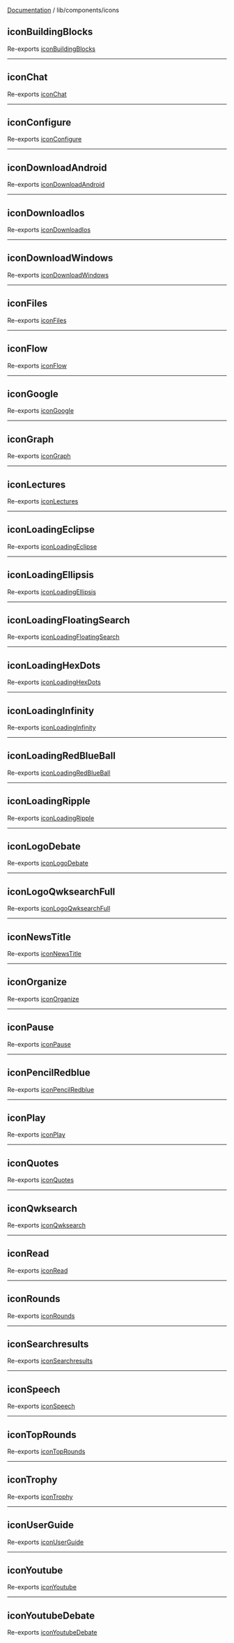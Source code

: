 [Documentation](../../modules.md) / lib/components/icons

## iconBuildingBlocks

Re-exports [iconBuildingBlocks](icons.md#iconbuildingblocks)

***

## iconChat

Re-exports [iconChat](icons.md#iconchat)

***

## iconConfigure

Re-exports [iconConfigure](icons.md#iconconfigure)

***

## iconDownloadAndroid

Re-exports [iconDownloadAndroid](icons.md#icondownloadandroid)

***

## iconDownloadIos

Re-exports [iconDownloadIos](icons.md#icondownloadios)

***

## iconDownloadWindows

Re-exports [iconDownloadWindows](icons.md#icondownloadwindows)

***

## iconFiles

Re-exports [iconFiles](icons.md#iconfiles)

***

## iconFlow

Re-exports [iconFlow](icons.md#iconflow)

***

## iconGoogle

Re-exports [iconGoogle](icons.md#icongoogle)

***

## iconGraph

Re-exports [iconGraph](icons.md#icongraph)

***

## iconLectures

Re-exports [iconLectures](icons.md#iconlectures)

***

## iconLoadingEclipse

Re-exports [iconLoadingEclipse](icons.md#iconloadingeclipse)

***

## iconLoadingEllipsis

Re-exports [iconLoadingEllipsis](icons.md#iconloadingellipsis)

***

## iconLoadingFloatingSearch

Re-exports [iconLoadingFloatingSearch](icons.md#iconloadingfloatingsearch)

***

## iconLoadingHexDots

Re-exports [iconLoadingHexDots](icons.md#iconloadinghexdots)

***

## iconLoadingInfinity

Re-exports [iconLoadingInfinity](icons.md#iconloadinginfinity)

***

## iconLoadingRedBlueBall

Re-exports [iconLoadingRedBlueBall](icons.md#iconloadingredblueball)

***

## iconLoadingRipple

Re-exports [iconLoadingRipple](icons.md#iconloadingripple)

***

## iconLogoDebate

Re-exports [iconLogoDebate](icons.md#iconlogodebate)

***

## iconLogoQwksearchFull

Re-exports [iconLogoQwksearchFull](icons.md#iconlogoqwksearchfull)

***

## iconNewsTitle

Re-exports [iconNewsTitle](icons.md#iconnewstitle)

***

## iconOrganize

Re-exports [iconOrganize](icons.md#iconorganize)

***

## iconPause

Re-exports [iconPause](icons.md#iconpause)

***

## iconPencilRedblue

Re-exports [iconPencilRedblue](icons.md#iconpencilredblue)

***

## iconPlay

Re-exports [iconPlay](icons.md#iconplay)

***

## iconQuotes

Re-exports [iconQuotes](icons.md#iconquotes)

***

## iconQwksearch

Re-exports [iconQwksearch](icons.md#iconqwksearch)

***

## iconRead

Re-exports [iconRead](icons.md#iconread)

***

## iconRounds

Re-exports [iconRounds](icons.md#iconrounds)

***

## iconSearchresults

Re-exports [iconSearchresults](icons.md#iconsearchresults)

***

## iconSpeech

Re-exports [iconSpeech](icons.md#iconspeech)

***

## iconTopRounds

Re-exports [iconTopRounds](icons.md#icontoprounds)

***

## iconTrophy

Re-exports [iconTrophy](icons.md#icontrophy)

***

## iconUserGuide

Re-exports [iconUserGuide](icons.md#iconuserguide)

***

## iconYoutube

Re-exports [iconYoutube](icons.md#iconyoutube)

***

## iconYoutubeDebate

Re-exports [iconYoutubeDebate](icons.md#iconyoutubedebate)
